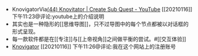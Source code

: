 - KnovigatorVia[(44) Knovitator | Create Sub Quest - YouTube](https://www.youtube.com/watch?v=DKivXaFBwCc&feature=emb_logo) [[20210116]] 下午11:23@评论:youtube上的介绍说明
- 其实也是一种隐形的[[思维导图]]，只不过导图中的每个节点都被以对话框的形式呈现。
- 每一款软件都是在[[专注]]与[[上帝视角]]之间做平衡的尝试。#[[交互体验]]
- [Knovigator](https://knovigator.com/) [[20210116]] 下午11:26@评论:我在这个网站上的注册账号
